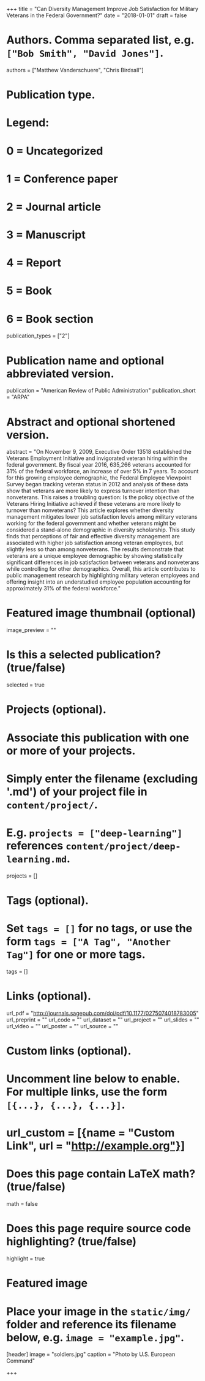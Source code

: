 +++
title = "Can Diversity Management Improve Job Satisfaction for Military Veterans in the Federal Government?"
date = "2018-01-01"
draft = false

# Authors. Comma separated list, e.g. `["Bob Smith", "David Jones"]`.
authors = ["Matthew Vanderschuere", "Chris Birdsall"]

# Publication type.
# Legend:
# 0 = Uncategorized
# 1 = Conference paper
# 2 = Journal article
# 3 = Manuscript
# 4 = Report
# 5 = Book
# 6 = Book section
publication_types = ["2"]

# Publication name and optional abbreviated version.
publication = "American Review of Public Administration"
publication_short = "ARPA"

# Abstract and optional shortened version.
abstract = "On November 9, 2009, Executive Order 13518 established the Veterans Employment Initiative and invigorated veteran hiring within the federal government. By fiscal year 2016, 635,266 veterans accounted for 31% of the federal workforce, an increase of over 5% in 7 years. To account for this growing employee demographic, the Federal Employee Viewpoint Survey began tracking veteran status in 2012 and analysis of these data show that veterans are more likely to express turnover intention than nonveterans. This raises a troubling question: Is the policy objective of the Veterans Hiring Initiative achieved if these veterans are more likely to turnover than nonveterans? This article explores whether diversity management mitigates lower job satisfaction levels among military veterans working for the federal government and whether veterans might be considered a stand-alone demographic in diversity scholarship. This study finds that perceptions of fair and effective diversity management are associated with higher job satisfaction among veteran employees, but slightly less so than among nonveterans. The results demonstrate that veterans are a unique employee demographic by showing statistically significant differences in job satisfaction between veterans and nonveterans while controlling for other demographics. Overall, this article contributes to public management research by highlighting military veteran employees and offering insight into an understudied employee population accounting for approximately 31% of the federal workforce."

# Featured image thumbnail (optional)
image_preview = ""

# Is this a selected publication? (true/false)
selected = true

# Projects (optional).
#   Associate this publication with one or more of your projects.
#   Simply enter the filename (excluding '.md') of your project file in `content/project/`.
#   E.g. `projects = ["deep-learning"]` references `content/project/deep-learning.md`.
projects = []

# Tags (optional).
#   Set `tags = []` for no tags, or use the form `tags = ["A Tag", "Another Tag"]` for one or more tags.
tags = []

# Links (optional).
url_pdf = "http://journals.sagepub.com/doi/pdf/10.1177/0275074018783005"
url_preprint = ""
url_code = ""
url_dataset = ""
url_project = ""
url_slides = ""
url_video = ""
url_poster = ""
url_source = ""

# Custom links (optional).
#   Uncomment line below to enable. For multiple links, use the form `[{...}, {...}, {...}]`.
# url_custom = [{name = "Custom Link", url = "http://example.org"}]

# Does this page contain LaTeX math? (true/false)
math = false

# Does this page require source code highlighting? (true/false)
highlight = true

# Featured image
# Place your image in the `static/img/` folder and reference its filename below, e.g. `image = "example.jpg"`.
[header]
image = "soldiers.jpg"
caption = "Photo by U.S. European Command"

+++
